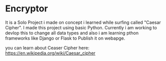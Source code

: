 # Encryptor
It is a Solo Project i made on concept i learned while surfing called  "Caesar Cipher".
I made this project using basic Python.
Currently i am working to devlop this to change all data types and also i am learning pthon frameworks like Django or Flask to Publish it on webapge.

you can learn about Ceaser Cipher here: https://en.wikipedia.org/wiki/Caesar_cipher
